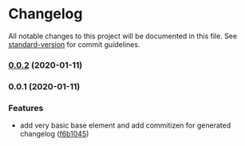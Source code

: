 # Changelog

All notable changes to this project will be documented in this file. See [standard-version](https://github.com/conventional-changelog/standard-version) for commit guidelines.

### [0.0.2](https://github.com/cemderin/react-base-element/compare/v0.0.1...v0.0.2) (2020-01-11)

### 0.0.1 (2020-01-11)


### Features

* add very basic base element and add commitizen for generated changelog ([f6b1045](https://github.com/cemderin/react-base-element/commit/f6b10453554be837a02faa8c7071dc8df681d7bd))
